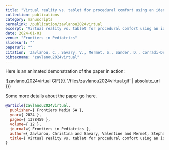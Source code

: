 ```yaml
---
title: "Virtual reality vs. tablet for procedural comfort using an identical game in children undergoing venipuncture: a randomized clinical trial"
collection: publications
category: manuscripts
permalink: /publication/zavlanou2024virtual
excerpt: "Virtual reality vs. tablet for procedural comfort using an identical game in children undergoing venipuncture: a randomized clinical trial"
date: 2024-01-01
venue: "Frontiers in Pediatrics"
slidesurl: ""
paperurl: ""
citation: 'Zavlanou, C., Savary, V., Mermet, S., Sander, D., Corradi-Dell’Acqua, C., Rudrauf, D., Tisserand, Y. & Sahyoun, C. (2024). "Virtual reality vs. tablet for procedural comfort using an identical game in children undergoing venipuncture: a randomized clinical trial." Frontiers in Pediatrics, 12. 1378459.'
bibtexname: "zavlanou2024virtual"
---
```


Here is an animated demonstration of the paper in action:

![zavlanou2024virtual GIF]({{ '/files/zavlanou2024virtual.gif' | absolute_url }})

Some more details about the paper go here.

```bibtex
@article{zavlanou2024virtual,
  publisher={ Frontiers Media SA },
  year={ 2024 },
  pages={ 1378459 },
  volume={ 12 },
  journal={ Frontiers in Pediatrics },
  author={ Zavlanou, Christina and Savary, Valentine and Mermet, Stephanie and Sander, David and Corradi-Dell’Acqua, Corrado and Rudrauf, David and Tisserand, Yvain and Sahyoun, Cyril },
  title={ Virtual reality vs. tablet for procedural comfort using an identical game in children undergoing venipuncture: a randomized clinical trial },
}
```

